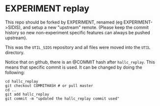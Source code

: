 EXPERIMENT replay 
=================

This repo should be forked by EXPERIMENT, renamed (eg EXPERIMENT->SIDIS), and 
setup a new "upstream" remote. (Please keep the commit history so new 
non-experiment specific features can always be pushed upstream).

This was the `UTIL_SIDS` repository and all files were moved into the `UTIL` 
directory.

Notice that on github, there is an @COMMIT hash after `hallc_replay`. This 
means that specific commit is used. It can be changed by doing the following:

```
cd hallc_replay
git checkout COMMITHASH # or pull master
cd ..
git add hallc_replay
git commit -m "updated the hallc_replay commit used"
```


